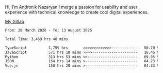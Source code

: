 Hi, I'm Andronik Nazaryan
I merge a passion for usability and user experience with technical knowledge to create cool digital experiences.

[My Gitlab](https://gitlab.com/anridev24)

<!--START_SECTION:waka-->

```txt
From: 28 March 2020 - To: 13 August 2025

Total Time: 3,469 hrs 40 mins

TypeScript          1,759 hrs       >>>>>>>>>>>>>------------   50.70 %
JavaScript          571 hrs 10 mins >>>>---------------------   16.46 %
Python              313 hrs 53 mins >>-----------------------   09.05 %
JSON                164 hrs 14 mins >------------------------   04.73 %
Vue.js              150 hrs 20 mins >------------------------   04.33 %
```

<!--END_SECTION:waka-->
